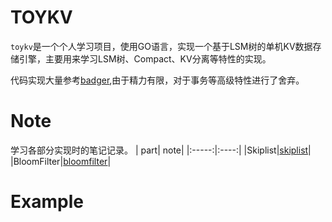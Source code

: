 # TOYKV
`toykv`是一个个人学习项目，使用GO语言，实现一个基于LSM树的单机KV数据存储引擎，主要用来学习LSM树、Compact、KV分离等特性的实现。

代码实现大量参考[badger](https://github.com/dgraph-io/badger),由于精力有限，对于事务等高级特性进行了舍弃。

# Note
学习各部分实现时的笔记记录。
| part| note|
|:-----:|:----:|
|Skiplist|[skiplist](./doc/skiplist/note.md)|
|BloomFilter|[bloomfilter](./doc/bloomfilter/note.md)|

# Example

